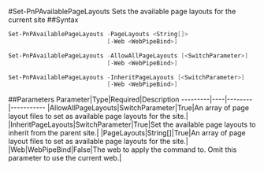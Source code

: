 #Set-PnPAvailablePageLayouts
Sets the available page layouts for the current site
##Syntax
```powershell
Set-PnPAvailablePageLayouts -PageLayouts <String[]>
                            [-Web <WebPipeBind>]
```


```powershell
Set-PnPAvailablePageLayouts -AllowAllPageLayouts [<SwitchParameter>]
                            [-Web <WebPipeBind>]
```


```powershell
Set-PnPAvailablePageLayouts -InheritPageLayouts [<SwitchParameter>]
                            [-Web <WebPipeBind>]
```


##Parameters
Parameter|Type|Required|Description
---------|----|--------|-----------
|AllowAllPageLayouts|SwitchParameter|True|An array of page layout files to set as available page layouts for the site.|
|InheritPageLayouts|SwitchParameter|True|Set the available page layouts to inherit from the parent site.|
|PageLayouts|String[]|True|An array of page layout files to set as available page layouts for the site.|
|Web|WebPipeBind|False|The web to apply the command to. Omit this parameter to use the current web.|

